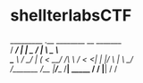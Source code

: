 # shellterlabsCTF

  _________      .__  ________  __   _______   
 /   _____/ _____|  | \_____  \/  |_ \   _  \  
 \_____  \ / ____/  |   _(__  <   __\/  /_\  \ 
 /        < <_|  |  |__/       \  |  \  \_/   \
/_______  /\__   |____/______  /__|   \_____  /
        \/    |__|           \/             \/ 

